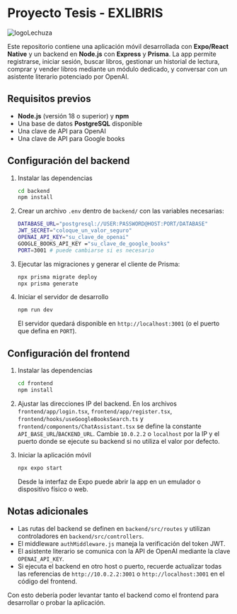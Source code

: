 # Proyecto Tesis - EXLIBRIS

![logoLechuza](https://github.com/user-attachments/assets/d6776236-f336-4b82-bd28-698af4b7ff47)

Este repositorio contiene una aplicación móvil desarrollada con **Expo/React Native** y un backend en **Node.js** con **Express** y **Prisma**. La app permite registrarse, iniciar sesión, buscar libros, gestionar un historial de lectura, comprar y vender libros mediante un módulo dedicado, y conversar con un asistente literario potenciado por OpenAI.

## Requisitos previos

- **Node.js** (versión 18 o superior) y **npm**
- Una base de datos **PostgreSQL** disponible
- Una clave de API para OpenAI
- Una clave de API para Google books

## Configuración del backend

1. Instalar las dependencias

   ```bash
   cd backend
   npm install
   ```

2. Crear un archivo `.env` dentro de `backend/` con las variables necesarias:

   ```bash
   DATABASE_URL="postgresql://USER:PASSWORD@HOST:PORT/DATABASE"
   JWT_SECRET="coloque_un_valor_seguro"
   OPENAI_API_KEY="su_clave_de_openai"
   GOOGLE_BOOKS_API_KEY ="su_clave_de_google_books"
   PORT=3001 # puede cambiarse si es necesario
   ```

3. Ejecutar las migraciones y generar el cliente de Prisma:

   ```bash
   npx prisma migrate deploy
   npx prisma generate
   ```

4. Iniciar el servidor de desarrollo

   ```bash
   npm run dev
   ```

   El servidor quedará disponible en `http://localhost:3001` (o el puerto que defina en `PORT`).

## Configuración del frontend

1. Instalar las dependencias

   ```bash
   cd frontend
   npm install
   ```

2. Ajustar las direcciones IP del backend. En los archivos `frontend/app/login.tsx`, `frontend/app/register.tsx`, `frontend/hooks/useGoogleBooksSearch.ts` y `frontend/components/ChatAssistant.tsx` se define la constante `API_BASE_URL`/`BACKEND_URL`. Cambie `10.0.2.2` o `localhost` por la IP y el puerto donde se ejecute su backend si no utiliza el valor por defecto.

3. Iniciar la aplicación móvil

   ```bash
   npx expo start
   ```

   Desde la interfaz de Expo puede abrir la app en un emulador o dispositivo físico o web.

## Notas adicionales

- Las rutas del backend se definen en `backend/src/routes` y utilizan controladores en `backend/src/controllers`.
- El middleware `authMiddleware.js` maneja la verificación del token JWT.
- El asistente literario se comunica con la API de OpenAI mediante la clave `OPENAI_API_KEY`.
- Si ejecuta el backend en otro host o puerto, recuerde actualizar todas las referencias de `http://10.0.2.2:3001` o `http://localhost:3001` en el código del frontend.

Con esto debería poder levantar tanto el backend como el frontend para desarrollar o probar la aplicación.
